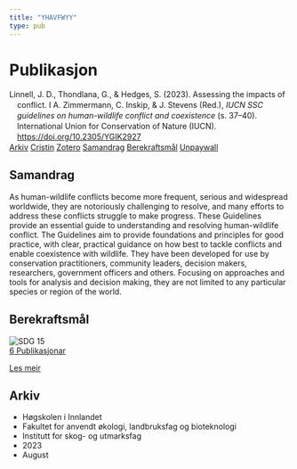 ```yaml
---
title: "YHAVFWYY"
type: pub
---
```

<h1>Publikasjon</h1>
<article id="csl-bib-container-YHAVFWYY" class="csl-bib-container">
  <div class="csl-bib-body" style="line-height: 1.35; padding-left: 1em; text-indent:-1em;">
  <div class="csl-entry">Linnell, J. D., Thondlana, G., &amp; Hedges, S. (2023). Assessing the impacts of conflict. I A. Zimmermann, C. Inskip, &amp; J. Stevens (Red.), <i>IUCN SSC guidelines on human-wildlife conflict and coexistence</i> (s. 37&#x2013;40). International Union for Conservation of Nature (IUCN). <a href="https://doi.org/10.2305/YGIK2927">https://doi.org/10.2305/YGIK2927</a></div>
</div>
  <div class="csl-bib-buttons">
    <a href="#taxonomy-article-YHAVFWYY" class="csl-bib-button">Arkiv</a>
    <a href="https://app.cristin.no/results/show.jsf?id=2168792" alt="Cristin URL" class="csl-bib-button">Cristin</a>
    <a href="http://zotero.org/groups/5402882/items/YHAVFWYY" alt="Zotero URL" class="csl-bib-button">Zotero</a>
    <a href="#abstract-article-YHAVFWYY" class="csl-bib-button">Samandrag</a>
    <a href="#sdg-article-YHAVFWYY" class="csl-bib-button">Berekraftsmål</a>
    <a href="https://portals.iucn.org/library/sites/library/files/documents/2023-009-En.pdf" class="csl-bib-button">Unpaywall</a>
  </div>
  <div id="csl-bib-meta-container-YHAVFWYY"></div>
</article>
<div id="csl-bib-meta-YHAVFWYY" class="csl-bib-meta">
  <article id="abstract-article-YHAVFWYY" class="abstract-article">
    <h1>Samandrag</h1>
    As human-wildlife conflicts become more frequent, serious and widespread worldwide, they are notoriously challenging to resolve, and many efforts to address these conflicts struggle to make progress. These Guidelines provide an essential guide to understanding and resolving human-wildlife conflict. The Guidelines aim to provide foundations and principles for good practice, with clear, practical guidance on how best to tackle conflicts and enable coexistence with wildlife. They have been developed for use by conservation practitioners, community leaders, decision makers, researchers, government officers and others. Focusing on approaches and tools for analysis and decision making, they are not limited to any particular species or region of the world.
  </article>
  <article id="sdg-article-YHAVFWYY" class="sdg-article">
    <h1>Berekraftsmål</h1>
    <div class="sdg-container"><div id="sdg15" class="sdg"> <img src="{{< params subfolder >}}images/sdg/sdg15_no.png" class="image" alt="SDG 15"> <div class="sdg-overlay"> <a href="{{< params subfolder >}}no/archive/?sdg=15#archive" class="sdg-publication-count"><span>6</span> Publikasjonar</a> <p><a href="NA" class="sdg-read-more">Les meir</a></p> </div> </div></div>
  </article>
  <article id="taxonomy-article-YHAVFWYY" class="taxonomy-article">
    <h1>Arkiv</h1>
    <ul>
      <li>Høgskolen i Innlandet</li>
      <li>Fakultet for anvendt økologi, landbruksfag og bioteknologi</li>
      <li>Institutt for skog- og utmarksfag</li>
      <li>2023</li>
      <li>August</li>
    </ul>
  </article>
</div>
